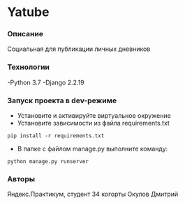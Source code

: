 # Yatube
### Описание
Социальная для публикации личных дневников
### Технологии
-Python 3.7
-Django 2.2.19
### Запуск проекта в dev-режиме
- Установите и активируйте виртуальное окружение
- Установите зависимости из файла requirements.txt
```
pip install -r requirements.txt
``` 
- В папке с файлом manage.py выполните команду:
```
python manage.py runserver
```
### Авторы
Яндекс.Практикум, студент 34 когорты Окулов Дмитрий
